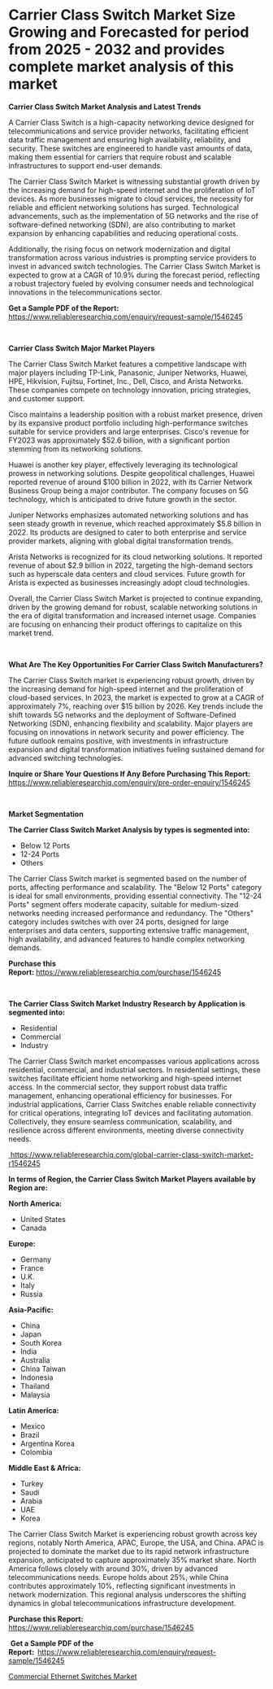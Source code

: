 <p><h1>Carrier Class Switch Market Size Growing and Forecasted for period from 2025 - 2032 and provides complete market analysis of this market</h1></p><p><strong>Carrier Class Switch Market Analysis and Latest Trends</strong></p>
<p><p>A Carrier Class Switch is a high-capacity networking device designed for telecommunications and service provider networks, facilitating efficient data traffic management and ensuring high availability, reliability, and security. These switches are engineered to handle vast amounts of data, making them essential for carriers that require robust and scalable infrastructures to support end-user demands.</p><p>The Carrier Class Switch Market is witnessing substantial growth driven by the increasing demand for high-speed internet and the proliferation of IoT devices. As more businesses migrate to cloud services, the necessity for reliable and efficient networking solutions has surged. Technological advancements, such as the implementation of 5G networks and the rise of software-defined networking (SDN), are also contributing to market expansion by enhancing capabilities and reducing operational costs.</p><p>Additionally, the rising focus on network modernization and digital transformation across various industries is prompting service providers to invest in advanced switch technologies. The Carrier Class Switch Market is expected to grow at a CAGR of 10.9% during the forecast period, reflecting a robust trajectory fueled by evolving consumer needs and technological innovations in the telecommunications sector.</p></p>
<p><strong>Get a Sample PDF of the Report:&nbsp;</strong> <a href="https://www.reliableresearchiq.com/enquiry/request-sample/1546245?utm_campaign=2247&utm_medium=2&utm_source=Github&utm_content=ia&utm_term=15022025&utm_id=carrier-class-switch">https://www.reliableresearchiq.com/enquiry/request-sample/1546245</a></p>
<p>&nbsp;</p>
<p><strong>Carrier Class Switch Major Market Players</strong></p>
<p><p>The Carrier Class Switch Market features a competitive landscape with major players including TP-Link, Panasonic, Juniper Networks, Huawei, HPE, Hikvision, Fujitsu, Fortinet, Inc., Dell, Cisco, and Arista Networks. These companies compete on technology innovation, pricing strategies, and customer support.</p><p>Cisco maintains a leadership position with a robust market presence, driven by its expansive product portfolio including high-performance switches suitable for service providers and large enterprises. Cisco's revenue for FY2023 was approximately $52.6 billion, with a significant portion stemming from its networking solutions.</p><p>Huawei is another key player, effectively leveraging its technological prowess in networking solutions. Despite geopolitical challenges, Huawei reported revenue of around $100 billion in 2022, with its Carrier Network Business Group being a major contributor. The company focuses on 5G technology, which is anticipated to drive future growth in the sector.</p><p>Juniper Networks emphasizes automated networking solutions and has seen steady growth in revenue, which reached approximately $5.8 billion in 2022. Its products are designed to cater to both enterprise and service provider markets, aligning with global digital transformation trends.</p><p>Arista Networks is recognized for its cloud networking solutions. It reported revenue of about $2.9 billion in 2022, targeting the high-demand sectors such as hyperscale data centers and cloud services. Future growth for Arista is expected as businesses increasingly adopt cloud technologies.</p><p>Overall, the Carrier Class Switch Market is projected to continue expanding, driven by the growing demand for robust, scalable networking solutions in the era of digital transformation and increased internet usage. Companies are focusing on enhancing their product offerings to capitalize on this market trend.</p></p>
<p>&nbsp;</p>
<p><strong>What Are The Key Opportunities For Carrier Class Switch Manufacturers?</strong></p>
<p><p>The Carrier Class Switch market is experiencing robust growth, driven by the increasing demand for high-speed internet and the proliferation of cloud-based services. In 2023, the market is expected to grow at a CAGR of approximately 7%, reaching over $15 billion by 2026. Key trends include the shift towards 5G networks and the deployment of Software-Defined Networking (SDN), enhancing flexibility and scalability. Major players are focusing on innovations in network security and power efficiency. The future outlook remains positive, with investments in infrastructure expansion and digital transformation initiatives fueling sustained demand for advanced switching technologies.</p></p>
<p><strong>Inquire or Share Your Questions If Any Before Purchasing This Report:</strong> <a href="https://www.reliableresearchiq.com/enquiry/pre-order-enquiry/1546245?utm_campaign=2247&utm_medium=2&utm_source=Github&utm_content=ia&utm_term=15022025&utm_id=carrier-class-switch">https://www.reliableresearchiq.com/enquiry/pre-order-enquiry/1546245</a></p>
<p>&nbsp;</p>
<p><strong>Market Segmentation</strong></p>
<p><strong>The Carrier Class Switch Market Analysis by types is segmented into:</strong></p>
<p><ul><li>Below 12 Ports</li><li>12-24 Ports</li><li>Others</li></ul></p>
<p><p>The Carrier Class Switch market is segmented based on the number of ports, affecting performance and scalability. The "Below 12 Ports" category is ideal for small environments, providing essential connectivity. The "12-24 Ports" segment offers moderate capacity, suitable for medium-sized networks needing increased performance and redundancy. The "Others" category includes switches with over 24 ports, designed for large enterprises and data centers, supporting extensive traffic management, high availability, and advanced features to handle complex networking demands.</p></p>
<p><strong>Purchase this Report:&nbsp;</strong><a href="https://www.reliableresearchiq.com/purchase/1546245?utm_campaign=2247&utm_medium=2&utm_source=Github&utm_content=ia&utm_term=15022025&utm_id=carrier-class-switch">https://www.reliableresearchiq.com/purchase/1546245</a></p>
<p>&nbsp;</p>
<p><strong>The Carrier Class Switch Market Industry Research by Application is segmented into:</strong></p>
<p><ul><li>Residential</li><li>Commercial</li><li>Industry</li></ul></p>
<p><p>The Carrier Class Switch market encompasses various applications across residential, commercial, and industrial sectors. In residential settings, these switches facilitate efficient home networking and high-speed internet access. In the commercial sector, they support robust data traffic management, enhancing operational efficiency for businesses. For industrial applications, Carrier Class Switches enable reliable connectivity for critical operations, integrating IoT devices and facilitating automation. Collectively, they ensure seamless communication, scalability, and resilience across different environments, meeting diverse connectivity needs.</p></p>
<p><a href="https://www.reliableresearchiq.com/global-carrier-class-switch-market-r1546245?utm_campaign=2247&utm_medium=2&utm_source=Github&utm_content=ia&utm_term=15022025&utm_id=carrier-class-switch">&nbsp;https://www.reliableresearchiq.com/global-carrier-class-switch-market-r1546245</a></p>
<p><strong>In terms of Region, the Carrier Class Switch Market Players available by Region are:</strong></p>
<p>
    <p> <strong> North America: </strong>
        <ul>
            <li>United States</li>
            <li>Canada</li>
        </ul>
        </p> 
    <p> <strong> Europe: </strong>
        <ul>
            <li>Germany</li>
            <li>France</li>
            <li>U.K.</li>
            <li>Italy</li>
            <li>Russia</li>
        </ul>
        </p> 
    <p> <strong> Asia-Pacific: </strong>
        <ul>
            <li>China</li>
            <li>Japan</li>
            <li>South Korea</li>
            <li>India</li>
            <li>Australia</li>
            <li>China Taiwan</li>
            <li>Indonesia</li>
            <li>Thailand</li>
            <li>Malaysia</li>
        </ul>
        </p> 
    <p> <strong> Latin America: </strong>
        <ul>
            <li>Mexico</li>
            <li>Brazil</li>
            <li>Argentina Korea</li>
            <li>Colombia</li>
        </ul>
        </p> 
    <p> <strong> Middle East & Africa: </strong>
        <ul>
            <li>Turkey</li>
            <li>Saudi</li>
            <li>Arabia</li>
            <li>UAE</li>
            <li>Korea</li>
        </ul>
    </p>
    </p>
<p><p>The Carrier Class Switch Market is experiencing robust growth across key regions, notably North America, APAC, Europe, the USA, and China. APAC is projected to dominate the market due to its rapid network infrastructure expansion, anticipated to capture approximately 35% market share. North America follows closely with around 30%, driven by advanced telecommunications needs. Europe holds about 25%, while China contributes approximately 10%, reflecting significant investments in network modernization. This regional analysis underscores the shifting dynamics in global telecommunications infrastructure development.</p></p>
<p><strong>Purchase this Report: </strong><a href="https://www.reliableresearchiq.com/purchase/1546245?utm_campaign=2247&utm_medium=2&utm_source=Github&utm_content=ia&utm_term=15022025&utm_id=carrier-class-switch">https://www.reliableresearchiq.com/purchase/1546245</a></p>
<p>&nbsp;<strong>Get a Sample PDF of the Report:&nbsp;&nbsp;</strong><a href="https://www.reliableresearchiq.com/enquiry/request-sample/1546245?utm_campaign=2247&utm_medium=2&utm_source=Github&utm_content=ia&utm_term=15022025&utm_id=carrier-class-switch">https://www.reliableresearchiq.com/enquiry/request-sample/1546245</a></p>
<p><strong></strong></p>
<p><p><a href="https://github.com/bensemilia864/Market-Research-Report-List-1/blob/main/commercial-ethernet-switches-market.md?utm_campaign=2247&utm_medium=2&utm_source=Github&utm_content=ia&utm_term=15022025&utm_id=carrier-class-switch">Commercial Ethernet Switches Market</a></p></p>